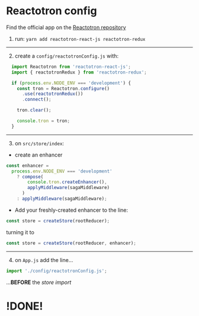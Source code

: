 # Reactotron config

Find the official app on the [Reactotron repository](https://github.com/infinitered/reactotron)

1. run: `yarn add reactotron-react-js reactotron-redux`

---

2. create a `config/reactotronConfig.js` with:

```js
  import Reactotron from 'reactotron-react-js';
  import { reactotronRedux } from 'reactotron-redux';

  if (process.env.NODE_ENV === 'development') {
    const tron = Reactotron.configure()
      .use(reactotronRedux())
      .connect();

    tron.clear();

    console.tron = tron;
  }
```
---
3. on `src/store/index`:
- create an enhancer
```js
const enhancer =
  process.env.NODE_ENV === 'development'
    ? compose(
        console.tron.createEnhancer(),
        applyMiddleware(sagaMiddleware)
      )
    : applyMiddleware(sagaMiddleware);
```
- Add your freshly-created enhancer to the line:

```js
const store = createStore(rootReducer);
```

  turning it to
```js
const store = createStore(rootReducer, enhancer);
```

---

4. on `App.js` add the line...

```js
import './config/reactotronConfig.js';
```

...**BEFORE** the _store import_


# !DONE!